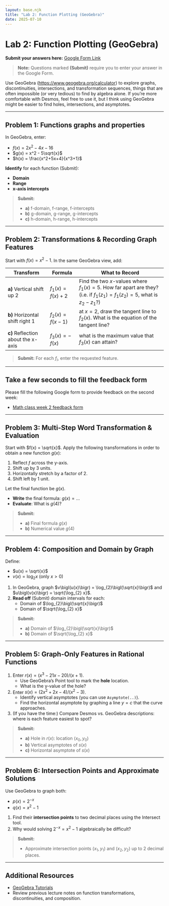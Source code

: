 ```yaml
---
layout: base.njk
title: "Lab 2: Function Plotting (GeoGebra)"
date: 2025-07-10
---
```


# Lab 2: Function Plotting (GeoGebra)

**Submit your answers here:** [Google Form Link](https://docs.google.com/forms/d/e/1FAIpQLSdRrTazGwQ6C_QD2iWz8va9gWm-ZoVh18VXEWCevk0UCWhNhg/viewform?usp=dialog)

> **Note:** Questions marked **(Submit)** require you to enter your answer in the Google Form.

Use GeoGebra (https://www.geogebra.org/calculator) to explore graphs, discontinuities, intersections, and transformation sequences, things that are often impossible (or very tedious) to find by algebra alone. If you’re more comfortable with Desmos, feel free to use it, but I think using GeoGebra might be easier to find holes, intersections, and asymptotes.

---

## Problem 1: Functions graphs and properties

In GeoGebra, enter:
- $f(x) = 2x^2 - 4x - 16$
- $g(x) = x^2 - 5\sqrt{x}$
- $h(x) = \frac{x^2+5x+4}{x^3+1}$

**Identify** for each function (Submit):
   - **Domain**  
   - **Range**  
   - **x-axis intercepts**  

> **Submit:**  
> - **a)** f-domain, f-range, f-intercepts  
> - **b)** g-domain, g-range, g-intercepts
> - **c)** h-domain, h-range, h-intercepts

---

## Problem 2: Transformations & Recording Graph Features

Start with $f(x) = x^2 - 1$. In the same GeoGebra view, add:

| Transform                             | Formula                    | What to Record                        |
|---------------------------------------|----------------------------|---------------------------------------|
| **a)** Vertical shift up 2                   | $f_1(x) = f(x) + 2$        | Find the two $x$-values where $f_1(x)=5$. How far apart are they? (i.e. if $f_1(z_1)=f_1(z_2)=5$, what is $z_2-z_1$?)|
| **b)** Horizontal shift right 1              | $f_2(x) = f(x - 1)$        | at $x=2$, draw the tangent line to $f_2(x)$. What is the equation of the tangent line?|
| **c)** Reflection about the x-axis           | $f_3(x) = -\,f(x)$         | what is the maximum value that $f_3(x)$ can attain?|

> **Submit:** For each $f_i$, enter the requested feature.

---

## Take a few seconds to fill the feedback form

Please fill the following Google form to provide feedback on the second week:

- [Math class week 2 feedback form](https://docs.google.com/forms/d/e/1FAIpQLSc4tD1e9uJsdb04H5A02l8E061Bny890DIbr_Kd1DRVwt2C9g/viewform?usp=dialog)

---

## Problem 3: Multi-Step Word Transformation & Evaluation

Start with $f(x) = \sqrt{x}$. Apply the following transformations in order to obtain a new function $g(x)$:

1. Reflect $f$ across the y-axis.  
2. Shift up by 3 units.  
3. Horizontally stretch by a factor of 2.  
4. Shift left by 1 unit.

Let the final function be $g(x)$.  
- **Write** the final formula: $g(x) = \dots$  
- **Evaluate**: What is $g(4)$?  

> **Submit:**  
> - **a)** Final formula $g(x)$  
> - **b)** Numerical value $g(4)$  

---

## Problem 4: Composition and Domain by Graph

Define:
- $u(x) = \sqrt{x}$  
- $v(x) = \log_{2} x$  (only $x > 0$)

1. In GeoGebra, graph $v\bigl(u(x)\bigr) = \log_{2}\bigl(\sqrt{x}\bigr)$ and $u\bigl(v(x)\bigr) = \sqrt{\log_{2} x}$.  
2. **Read off** (Submit) domain intervals for each:
   - Domain of $\log_{2}\bigl(\sqrt{x}\bigr)$  
   - Domain of $\sqrt{\log_{2} x}$  

> **Submit:**  
> - **a)** Domain of $\log_{2}\bigl(\sqrt{x}\bigr)$  
> - **b)** Domain of $\sqrt{\log_{2} x}$  

---

## Problem 5: Graph-Only Features in Rational Functions

1. Enter $r(x) = (x^3 -21 x - 20) / (x + 1)$.  
   - Use GeoGebra’s Point tool to mark the **hole** location.  
   - What is the y-value of the hole?  
1. Enter $s(x) = (2 x^2 + 2 x - 4) / (x^2 - 3)$.  
   - Identify vertical asymptotes (you can use `Asymptote(..)`).  
   - Find the horizontal asymptote by graphing a line $y = c$ that the curve approaches.  
1. (If you have the time:) Compare Desmos vs. GeoGebra descriptions: where is each feature easiest to spot?

> **Submit:**  
> - **a)** Hole in $r(x)$: location $(x_0, y_0)$  
> - **b)** Vertical asymptotes of $s(x)$  
> - **c)** Horizontal asymptote of $s(x)$  

---

## Problem 6: Intersection Points and Approximate Solutions

Use GeoGebra to graph both:
- $p(x) = 2^{-x}$  
- $q(x) = x^2 - 1$

1. Find their **intersection points** to two decimal places using the Intersect tool.  
2. Why would solving $2^{-x} = x^2 - 1$ algebraically be difficult?

> **Submit:**  
> - Approximate intersection points $(x_1, y_1)$ and $(x_2, y_2)$ up to 2 decimal places.

---

## Additional Resources

- [GeoGebra Tutorials](https://www.geogebra.org/m/etg2rk8j)  
- Review previous lecture notes on function transformations, discontinuities, and composition.  
